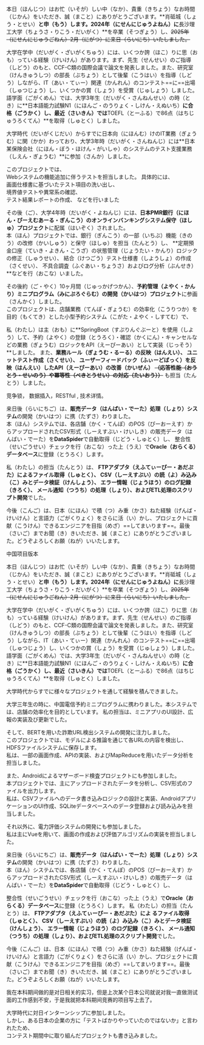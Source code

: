 本日（ほんじつ）はお忙（いそが）しい中（なか）、貴重（きちょう）なお時間（じかん）をいただき、誠（まこと）にありがとうございます。**肖砥城（しょう・とせい）**と申（もう）します。2024年（にせんにじゅうよねん）に**長沙理工大学（ちょうさ・りこう・だいがく）**を卒業（そつぎょう）し、~~2025年（にせんにじゅうごねん）2月（にがつ）に来日（らいにち）いたしました。~~

大学在学中（だいがく・ざいがくちゅう）には、いくつか誇（ほこ）りに思（おも）っている経験（けいけん）があります。まず、先生（せんせい）のご指導（しどう）のもと、CCF-C類の国際会議で論文を発表しました。また、研究室（けんきゅうしつ）の部長（ぶちょう）として後輩（こうはい）を指導（しどう）しながら、IT（あい・てぃー）関連（かんれん）のコンテスト==に==出場（しゅつじょう）し、いくつかの賞（しょう）を受賞（じゅしょう）しました。語学面（ごがくめん）では、大学3年生（だいがく・さんねんせい）の時（とき）に**日本語能力試験N1（にほんご・のうりょく・しけん・えぬいち）**に合格（ごうかく）し、最近（さいきん）では**TOEFL（とーふる）で86点（はちじゅうろくてん）**を取得（しゅとく）しました。

大学時代（だいがくじだい）からすでに日本向（にほんむ）けのIT業務（ぎょうむ）に関（かか）わっており、大学3年時（だいがく・さんねんじ）には**日本某保険会社（にほん・ぼう・ほけん・がいしゃ）のシステムのテスト支援業務（しえん・ぎょうむ）**に参加（さんか）しました。  

このプロジェクトでは、  
Webシステムの機能追加に伴うテストを担当しました。
具体的には、  
画面仕様書に基づいたテスト項目の洗い出し、  
境界値テストや異常系の確認、  
テスト結果レポートの作成、  などを行いました

その後（ご）、大学4年時（だいがく・よねんじ）には、**日本PMR銀行（にほん・ぴーえむあーる・ぎんこう）のオンラインバンキングシステム保守（ほしゅ）プロジェクト**に配属（はいぞく）されました。  
本（ほん）プロジェクトでは、銀行（ぎんこう）の一部（いちぶ）機能（きのう）の改修（かいしゅう）と保守（ほしゅ）を担当（たんとう）し、
**定期預金口座（ていき・よきん・こうざ）の状態管理（じょうたい・かんり）ロジックの修正（しゅうせい）、
結合（けつごう）テスト仕様書（しようしょ）の作成（さくせい）、
不具合調査（ふぐあい・ちょうさ）およびログ分析（ぶんせき）**などを行（おこな）いました。

その後約（ご・やく）10ヶ月間（じゅっかげつかん）、**予約管理（よやく・かんり）ミニプログラム（みにぷろぐらむ）の開発（かいはつ）プロジェクト**に参画（さんかく）しました。  
このプロジェクトは、店舗業務（てんぽ・ぎょうむ）の効率化（こうりつか）を目的（もくてき）とした小型予約システム（こがた・よやく・しすてむ）で、

私（わたし）は主（おも）に**SpringBoot（すぷりんぐぶーと）を使用（しよう）して、予約（よやく）の登録（とうろく）・確認（かくにん）・キャンセルなどの業務（ぎょうむ）ロジックをAPI（えーぴーあい）として実装（じっそう）**しました。
また、**業務ルール（ぎょうむ・るーる）の反映（はんえい）、
ユニットテスト作成（さくせい）、
ユーザーフィードバック（ふぃーどばっく）を反映（はんえい）したAPI（えーぴーあい）の改善（かいぜん）
~~（応答性能（おうとう・せいのう）や冪等性（べきとうせい）の対応（たいおう））~~**
も担当（たんとう）しました。


竞争锁， 数据插入，RESTful , 技术详情。

来日後（らいにちご）は、**販売データ（はんばい・でーた）処理（しょり）システム**の開発（かいはつ）に携（たずさ）わりました。  
本（ほん）システムでは、各店舗（かく・てんぽ）のPOS（ぴーおーえす）からアップロードされたCSV形式（しーえすぶい・けいしき）の販売データ（はんばい・でーた）を**DataSpider**で自動取得（じどう・しゅとく）し、
整合性（せいごうせい）チェックを行（おこな）った上（うえ）で**Oracle（おらくる）データベース**に登録（とうろく）します。

私（わたし）の担当（たんとう）は、
**FTPアダプタ（えふてぃーぴー・あだぷた）によるファイル取得（しゅとく）、
CSV（しーえすぶい）の読（よ）み込み（こ）みとデータ検証（けんしょう）、
エラー情報（じょうほう）のログ記録（きろく）、
メール通知（つうち）の処理（しょり）、およびETL処理のスクリプト開発**でした。

今後（こんご）は、日本（にほん）で積（つ）み重（かさ）ねた経験（げんば・ けいけん）と言語力（ごがくりょく）をさらに活（い）かし、プロジェクトに貢献（こうけん）できるエンジニアを目指（めざ）==してまいります==。最後（さいご）までお聞（き）きいただき、誠（まこと）にありがとうございました。どうぞよろしくお願（ねが）いいたします。




中国项目版本

本日（ほんじつ）はお忙（いそが）しい中（なか）、貴重（きちょう）なお時間（じかん）をいただき、誠（まこと）にありがとうございます。**肖砥城（しょう・とせい）**と申（もう）します。2024年（にせんにじゅうよねん）に**長沙理工大学（ちょうさ・りこう・だいがく）**を卒業（そつぎょう）し、~~2025年（にせんにじゅうごねん）2月（にがつ）に来日（らいにち）いたしました。~~

大学在学中（だいがく・ざいがくちゅう）には、いくつか誇（ほこ）りに思（おも）っている経験（けいけん）があります。まず、先生（せんせい）のご指導（しどう）のもと、CCF-C類の国際会議で論文を発表しました。また、研究室（けんきゅうしつ）の部長（ぶちょう）として後輩（こうはい）を指導（しどう）しながら、IT（あい・てぃー）関連（かんれん）のコンテスト==に==出場（しゅつじょう）し、いくつかの賞（しょう）を受賞（じゅしょう）しました。語学面（ごがくめん）では、大学3年生（だいがく・さんねんせい）の時（とき）に**日本語能力試験N1（にほんご・のうりょく・しけん・えぬいち）**に合格（ごうかく）し、最近（さいきん）では**TOEFL（とーふる）で86点（はちじゅうろくてん）**を取得（しゅとく）しました。



大学時代からすでに様々なプロジェクトを通して経験を積んできました。



大学三年生の時に、中国電信予約ミニプログラムに携わりました。本システムでは、店舗の効率化を目的としています。
私の担当は、ミニアプリのUI設計、広報の実装及び更新でした。


そして、BERTを用いた詐欺URL検出システムの開発に注力しました。  
このプロジェクトでは、モデルによる推論を通じて各URLの内容を検出し、HDFSファイルシステムに保存します。  
 私は、一部の画面作成、APIの実装、およびMapReduceを用いたデータ分析を担当しました。


また、Androidによるマザーボード検査プロジェクトにも参加しました。  
本プロジェクトでは、主にアップロードされたデータを分析し、CSV形式のファイルを出力します。  
 私は、CSVファイルへのデータ書き込みロジックの設計と実装、AndroidアプリケーションのUI作成、SQLiteデータベースへのデータ登録および読み込みを担当しました。

それ以外に、電力評価システムの開発にも参加しました。  
私は主にVueを用いて、画面の作成および評価アルゴリズムの実装を担当しました。

来日後（らいにちご）は、**販売データ（はんばい・でーた）処理（しょり）システム**の開発（かいはつ）に携（たずさ）わりました。  
本（ほん）システムでは、各店舗（かく・てんぽ）のPOS（ぴーおーえす）からアップロードされたCSV形式（しーえすぶい・けいしき）の販売データ（はんばい・でーた）を**DataSpider**で自動取得（じどう・しゅとく）し、

整合性（せいごうせい）チェックを行（おこな）った上（うえ）で**Oracle（おらくる）データベース**に登録（とうろく）します。
私（わたし）の担当（たんとう）は、
**FTPアダプタ（えふてぃーぴー・あだぷた）によ るファイル取得（しゅとく）、
CSV（しーえすぶい）の読（よ）み込み（こ）みとデータ検証（けんしょう）、
エラー情報（じょうほう）のログ記録（きろく）、
メール通知（つうち）の処理（しょり）、およびETL処理のスクリプト開発**でした。

今後（こんご）は、日本（にほん）で積（つ）み重（かさ）ねた経験（げんば・ けいけん）と言語力（ごがくりょく）をさらに活（い）かし、プロジェクトに貢献（こうけん）できるエンジニアを目指（めざ）==してまいります==。最後（さいご）までお聞（き）きいただき、誠（まこと）にありがとうございました。どうぞよろしくお願（ねが）いいたします。

我在本科期间做的是对日相关的实习，但是上次某个日本公司就说对我一直做测试面的工作感到不安，于是我就把本科期间竞赛的项目写上去了。 

大学時代に対日インターンシップに参加しました。  
しかし、ある日本の企業の方に「テストばかりやっていたのではないか」と言われたため、  
コンテスト期間中に取り組んだプロジェクトも書き込みました。